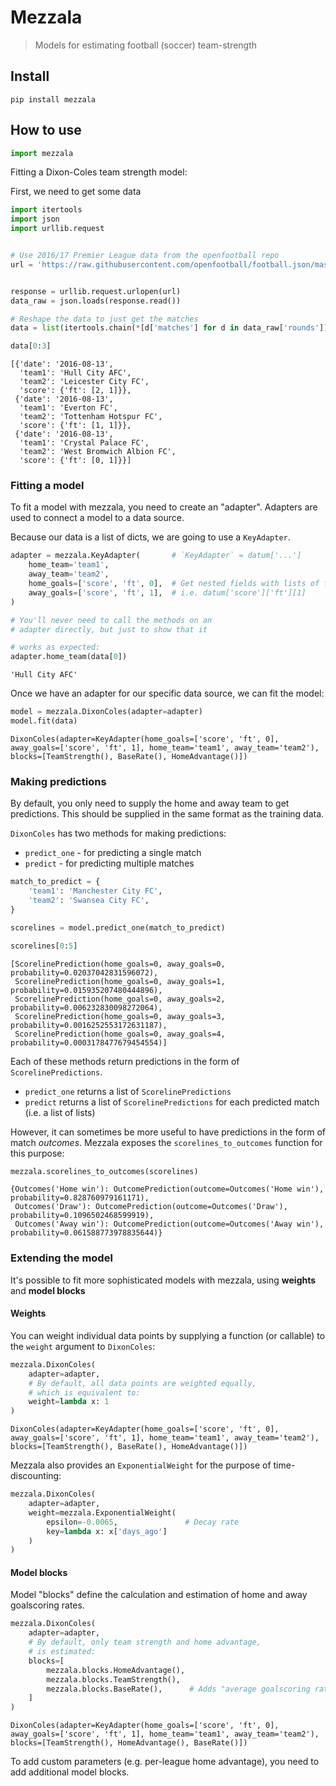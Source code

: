 # Mezzala
> Models for estimating football (soccer) team-strength


## Install

`pip install mezzala`

## How to use

```python
import mezzala
```

Fitting a Dixon-Coles team strength model:

First, we need to get some data

```python
import itertools
import json
import urllib.request


# Use 2016/17 Premier League data from the openfootball repo
url = 'https://raw.githubusercontent.com/openfootball/football.json/master/2016-17/en.1.json'


response = urllib.request.urlopen(url)
data_raw = json.loads(response.read())

# Reshape the data to just get the matches
data = list(itertools.chain(*[d['matches'] for d in data_raw['rounds']]))

data[0:3]
```




    [{'date': '2016-08-13',
      'team1': 'Hull City AFC',
      'team2': 'Leicester City FC',
      'score': {'ft': [2, 1]}},
     {'date': '2016-08-13',
      'team1': 'Everton FC',
      'team2': 'Tottenham Hotspur FC',
      'score': {'ft': [1, 1]}},
     {'date': '2016-08-13',
      'team1': 'Crystal Palace FC',
      'team2': 'West Bromwich Albion FC',
      'score': {'ft': [0, 1]}}]



### Fitting a model

To fit a model with mezzala, you need to create an "adapter". Adapters are used to connect a model to a data source.

Because our data is a list of dicts, we are going to use a `KeyAdapter`.

```python
adapter = mezzala.KeyAdapter(       # `KeyAdapter` = datum['...']
    home_team='team1',
    away_team='team2',
    home_goals=['score', 'ft', 0],  # Get nested fields with lists of fields
    away_goals=['score', 'ft', 1],  # i.e. datum['score']['ft'][1]
)

# You'll never need to call the methods on an 
# adapter directly, but just to show that it 

# works as expected:
adapter.home_team(data[0])
```




    'Hull City AFC'



Once we have an adapter for our specific data source, we can fit the model:

```python
model = mezzala.DixonColes(adapter=adapter)
model.fit(data)
```




    DixonColes(adapter=KeyAdapter(home_goals=['score', 'ft', 0], away_goals=['score', 'ft', 1], home_team='team1', away_team='team2'), blocks=[TeamStrength(), BaseRate(), HomeAdvantage()])



### Making predictions

By default, you only need to supply the home and away team to get predictions. This should be supplied in the same format as the training data.

`DixonColes` has two methods for making predictions:

* `predict_one` - for predicting a single match
* `predict` - for predicting multiple matches

```python
match_to_predict = {
    'team1': 'Manchester City FC',
    'team2': 'Swansea City FC',
}

scorelines = model.predict_one(match_to_predict)

scorelines[0:5]
```




    [ScorelinePrediction(home_goals=0, away_goals=0, probability=0.02037042831596072),
     ScorelinePrediction(home_goals=0, away_goals=1, probability=0.015935207480444896),
     ScorelinePrediction(home_goals=0, away_goals=2, probability=0.006232830098272064),
     ScorelinePrediction(home_goals=0, away_goals=3, probability=0.0016252553172631187),
     ScorelinePrediction(home_goals=0, away_goals=4, probability=0.0003178477679454554)]



Each of these methods return predictions in the form of `ScorelinePredictions`. 

* `predict_one` returns a list of `ScorelinePredictions`
* `predict` returns a list of `ScorelinePredictions` for each predicted match (i.e. a list of lists)

However, it can sometimes be more useful to have predictions in the form of match _outcomes_. Mezzala exposes the `scorelines_to_outcomes` function for this purpose:

```python
mezzala.scorelines_to_outcomes(scorelines)
```




    {Outcomes('Home win'): OutcomePrediction(outcome=Outcomes('Home win'), probability=0.828760979161171),
     Outcomes('Draw'): OutcomePrediction(outcome=Outcomes('Draw'), probability=0.1096502468599919),
     Outcomes('Away win'): OutcomePrediction(outcome=Outcomes('Away win'), probability=0.061588773978835644)}



### Extending the model

It's possible to fit more sophisticated models with mezzala, using **weights** and **model blocks**

#### Weights

You can weight individual data points by supplying a function (or callable) to the `weight` argument to `DixonColes`:

```python
mezzala.DixonColes(
    adapter=adapter,
    # By default, all data points are weighted equally,
    # which is equivalent to:
    weight=lambda x: 1
)
```




    DixonColes(adapter=KeyAdapter(home_goals=['score', 'ft', 0], away_goals=['score', 'ft', 1], home_team='team1', away_team='team2'), blocks=[TeamStrength(), BaseRate(), HomeAdvantage()])



Mezzala also provides an `ExponentialWeight` for the purpose of time-discounting:

```python
mezzala.DixonColes(
    adapter=adapter,
    weight=mezzala.ExponentialWeight(
        epsilon=-0.0065,               # Decay rate
        key=lambda x: x['days_ago']
    )
)
```

#### Model blocks

Model "blocks" define the calculation and estimation of home and away goalscoring rates.

```python
mezzala.DixonColes(
    adapter=adapter,
    # By default, only team strength and home advantage,
    # is estimated:
    blocks=[
        mezzala.blocks.HomeAdvantage(),
        mezzala.blocks.TeamStrength(),
        mezzala.blocks.BaseRate(),      # Adds "average goalscoring rate" as a distinct parameter
    ]
)
```




    DixonColes(adapter=KeyAdapter(home_goals=['score', 'ft', 0], away_goals=['score', 'ft', 1], home_team='team1', away_team='team2'), blocks=[TeamStrength(), HomeAdvantage(), BaseRate()])



To add custom parameters (e.g. per-league home advantage), you need to add additional model blocks.
